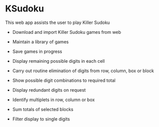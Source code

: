 # KSudoku
  
 This web app assists the user to play Killer Sudoku
 
 * Download and import Killer Sudoku games from web
 
 * Maintain a library of games
 
 * Save games in progress
 
 * Display remaining possible digits in each cell
 
 * Carry out routine elimination of digits from row, column, box or block
 
 * Show possible digit combinations to required total
 
 * Display redundant digits on request
 
 * Identify multiplets in row, column or box
 
 * Sum totals of selected blocks
 
 * Filter display to single digits
